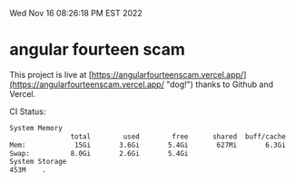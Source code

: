 Wed Nov 16 08:26:18 PM EST 2022

# angular fourteen scam


This project is live at [https://angularfourteenscam.vercel.app/](https://angularfourteenscam.vercel.app/ "dog!") thanks to Github and Vercel.

CI Status: 

```bash
System Memory
               total        used        free      shared  buff/cache   available
Mem:            15Gi       3.6Gi       5.4Gi       627Mi       6.3Gi        10Gi
Swap:          8.0Gi       2.6Gi       5.4Gi
System Storage
453M	.
```
